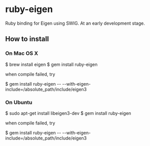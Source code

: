 # ruby-eigen
Ruby binding for Eigen using SWIG. At an early development stage.

## How to install

### On Mac OS X

 $ brew install eigen
 $ gem install ruby-eigen

when compile failed, try

 $ gem install ruby-eigen -- --with-eigen-include=/absolute_path/include/eigen3

### On Ubuntu

 $ sudo apt-get install libeigen3-dev
 $ gem install ruby-eigen

when compile failed, try

 $ gem install ruby-eigen -- --with-eigen-include=/absolute_path/include/eigen3
